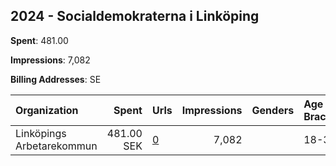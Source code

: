 ## 2024 - Socialdemokraterna i Linköping 
**Spent**: 481.00

**Impressions**: 7,082

**Billing Addresses**: SE

|Organization|Spent|Urls|Impressions|Genders|Age Brackets|Country Codes|
|:---|---:|:---|---:|:---|:---|:---|
|Linköpings Arbetarekommun|481.00 SEK|[0](https://www.snap.com/political-ads/asset/b482d5f3a197dba0a1a43bcd6001faa209d502466fa6b2cae82f4b3be2934cf8?mediaType=png)|7,082||18-30|sweden|
